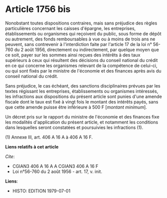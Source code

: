 # Article 1756 bis

Nonobstant toutes dispositions contraires, mais sans préjudice des règles particulières concernant les caisses d'épargne, les
entreprises, établissements ou organismes qui reçoivent du public, sous forme de dépôt ou autrement, des fonds remboursables
à vue ou à moins de trois ans ne peuvent, sans contrevenir à l'interdiction faite par l'article 17 de la loi n° 56-760 du 2
août 1956, directement ou indirectement, par quelque moyen que ce soit, payer sur les sommes ainsi reçues des intérêts à des
taux supérieurs à ceux qui résultent des décisions du conseil national du crédit en ce qui concerne les organismes relevant
de la compétence de celui-ci, ou qui sont fixés par le ministre de l'économie et des finances après avis du conseil national
du crédit.

Sans préjudice, le cas échéant, des sanctions disciplinaires prévues par les textes régissant les entreprises, établissements
ou organismes intéressés, les infractions aux dispositions du présent article sont punies d'une amende fiscale dont le taux
est fixé à vingt fois le montant des intérêts payés, sans que cette amende puisse être inférieure à 500 F [*montant
minimum*].

Un décret pris sur le rapport du ministre de l'économie et des finances fixe les modalités d'application du présent article,
et notamment les conditions dans lesquelles seront constatées et poursuivies les infractions (1).

(1) Annexe III, art. 406 A 16 A à 406 A 16 F.

**Liens relatifs à cet article**

_Cite_:

  - CGIAN3 406 A 16 A A CGIAN3 406 A 16 F
  - Loi n°56-760 du 2 août 1956 - art. 17, v. init.

**Liens**:

  - HISTO: EDITION 1979-07-01
